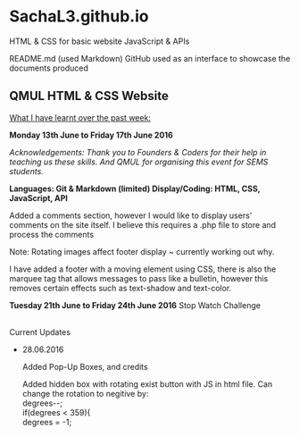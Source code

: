 # SachaL3.github.io #
HTML & CSS for basic website
JavaScript & APIs

README.md (used Markdown)
GitHub used as an interface to showcase the documents produced

## QMUL HTML & CSS Website ##

<u>What I have learnt over the past week:</u>

<b>Monday 13th June to Friday 17th June 2016</b>

<i>Acknowledgements: Thank you to Founders & Coders for their help in teaching us these skills. And QMUL for organising this event for SEMS students.</i>

<b>Languages: Git & Markdown (limited)
Display/Coding: HTML, CSS, JavaScript, API</b>

Added a comments section, however I would like to display users' comments on the site itself. I believe this requires a .php file to store and process the comments

Note: Rotating images affect footer display ~ currently working out why.

I have added a footer with a moving element using CSS, there is also the marquee tag that allows messages to pass like a bulletin, however this removes certain effects such as text-shadow and text-color.


<b>Tuesday 21th June to Friday 24th June 2016</b>
Stop Watch Challenge

<br> Current Updates<br>
<ul>
	<li>28.06.2016 <p>
		Added Pop-Up Boxes, and credits</p> Added hidden box with rotating exist button with JS in html file.
		Can change the rotation to negitive by:
		<br>degrees--;<br>if(degrees < 359){<br>degrees = -1; </li>
</ul>